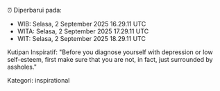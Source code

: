 ⏰ Diperbarui pada:
- WIB: Selasa, 2 September 2025 16.29.11 UTC
- WITA: Selasa, 2 September 2025 17.29.11 UTC
- WIT: Selasa, 2 September 2025 18.29.11 UTC

Kutipan Inspiratif:
"Before you diagnose yourself with depression or low self-esteem, first make sure that you are not, in fact, just surrounded by assholes."


Kategori: inspirational

